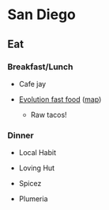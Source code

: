 # San Diego

## Eat

### Breakfast/Lunch

* Cafe jay

* [Evolution fast food](http://evolutionfastfood.com/) ([map](https://maps.google.com/maps?q=Evolution+Fast+Food,+5th+Avenue,+San+Diego,+CA,+United+States&hl=en&ll=32.736198,-117.160022&spn=0.001471,0.002061&sll=32.733878,-117.160157&sspn=0.008321,0.01649&oq=evol&t=h&hq=Evolution+Fast+Food,&hnear=5th+Ave,+San+Diego,+California&z=20&iwloc=A))
    + Raw tacos!

### Dinner

* Local Habit

* Loving Hut

* Spicez

* Plumeria

